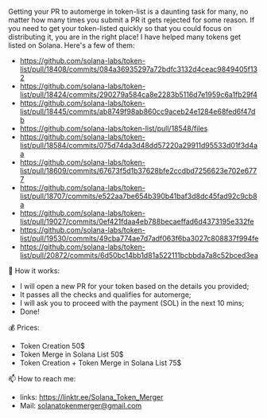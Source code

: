 Getting your PR to automerge in token-list is a daunting task for many, no matter how many times you submit a PR it gets rejected for some reason. 
If you need to get your token-listed quickly so that you could focus on distributing it, you are in the right place! I have helped many tokens get listed on Solana. 
Here's a few of them:


- https://github.com/solana-labs/token-list/pull/18408/commits/084a36935297a72bdfc3132d4ceac9849405f132
- https://github.com/solana-labs/token-list/pull/18424/commits/290279a584ca8e2283b5116d7e1959c6a1fb29f4
- https://github.com/solana-labs/token-list/pull/18445/commits/ab8749f98ab860cc9aceb24e1284e68fed6f47db
- https://github.com/solana-labs/token-list/pull/18548/files
- https://github.com/solana-labs/token-list/pull/18584/commits/075d74da3d48dd57220a29911d95533d01f3d4aa
- https://github.com/solana-labs/token-list/pull/18609/commits/67673f5d1b37628bfe2ccdbd7256623e702e6777
- https://github.com/solana-labs/token-list/pull/18707/commits/e522aa7be654b390b41baf3d8dc45fad92c9cb8a
- https://github.com/solana-labs/token-list/pull/19027/commits/0ef421fdaa4eb788becaeffad6d4373195e332fe
- https://github.com/solana-labs/token-list/pull/19530/commits/49cba774ae7d7adf063f6ba3027c808837f994fe
- https://github.com/solana-labs/token-list/pull/20872/commits/6d50bc14bb1d81a522111bcbbda7a8c52bced3ea


👋 How it works: 
- I will open a new PR for your token based on the details you provided;
- It passes all the checks and qualifies for automerge;   
- I will ask you to proceed with the payment (SOL) in the next 10 mins;
- Done!


💰 Prices:
- Token Creation 50$
- Token Merge in Solana List 50$
- Token Creation + Token Merge in Solana List 75$


📫 How to reach me:
- links: https://linktr.ee/Solana_Token_Merger
- Mail: solanatokenmerger@gmail.com
